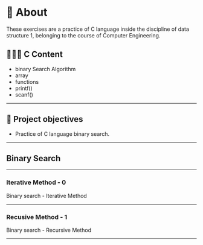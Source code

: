 # 💬 About

These exercises are a practice of C language inside the discipline of data structure 1, belonging to the course of Computer Engineering.

## 👨🏽‍💻 C Content

- binary Search Algorithm
- array
- functions
- printf()
- scanf()

---

## 🎯 Project objectives

- Practice of C language binary search.

---

## Binary Search

---

### Iterative Method - 0

Binary search - Iterative Method

---

### Recusive Method - 1

Binary search - Recursive Method

---
